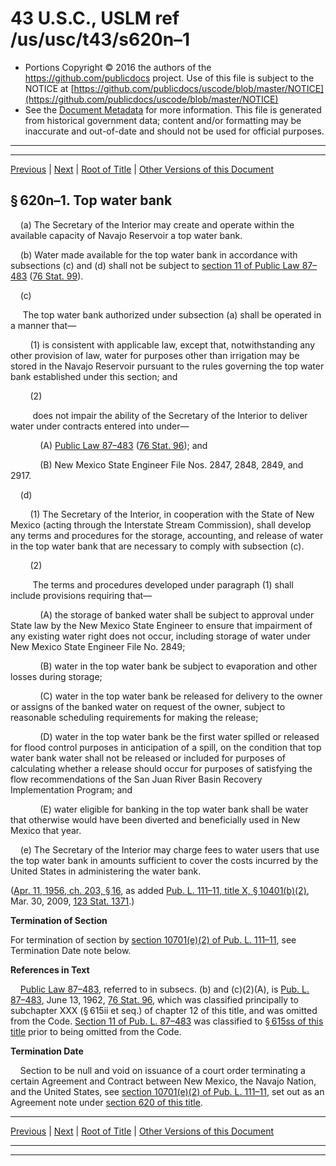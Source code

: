 ---
---

# 43 U.S.C., USLM ref /us/usc/t43/s620n–1

* Portions Copyright © 2016 the authors of the https://github.com/publicdocs project.
  Use of this file is subject to the NOTICE at [https://github.com/publicdocs/uscode/blob/master/NOTICE](https://github.com/publicdocs/uscode/blob/master/NOTICE)
* See the [Document Metadata](././../../../..//README.md) for more information.
  This file is generated from historical government data; content and/or formatting may be inaccurate and out-of-date and should not be used for official purposes.

----------
----------

[Previous](./../../../..//us/usc/t43/ch12B/m__us_usc_t43_s620n.md) | [Next](./../../../..//us/usc/t43/ch12B/m__us_usc_t43_s620o.md) | [Root of Title](./../../../../) | [Other Versions of this Document](https://publicdocs.github.io/go/links?ns=uslm&ref=%2Fus%2Fusc%2Ft43%2Fs620n%E2%80%931)

## § 620n–1. Top water bank

    (a) The Secretary of the Interior may create and operate within the available capacity of Navajo Reservoir a top water bank.

    (b) Water made available for the top water bank in accordance with subsections (c) and (d) shall not be subject to [section 11 of Public Law 87–483][/us/pl/87/483/s11] ([76 Stat. 99][/us/stat/76/99]).

    (c)

     The top water bank authorized under subsection (a) shall be operated in a manner that—

        (1) is consistent with applicable law, except that, notwithstanding any other provision of law, water for purposes other than irrigation may be stored in the Navajo Reservoir pursuant to the rules governing the top water bank established under this section; and

        (2)

         does not impair the ability of the Secretary of the Interior to deliver water under contracts entered into under—

            (A) [Public Law 87–483][/us/pl/87/483] ([76 Stat. 96][/us/stat/76/96]); and

            (B) New Mexico State Engineer File Nos. 2847, 2848, 2849, and 2917.

    (d)

        (1) The Secretary of the Interior, in cooperation with the State of New Mexico (acting through the Interstate Stream Commission), shall develop any terms and procedures for the storage, accounting, and release of water in the top water bank that are necessary to comply with subsection (c).

        (2)

         The terms and procedures developed under paragraph (1) shall include provisions requiring that—

            (A) the storage of banked water shall be subject to approval under State law by the New Mexico State Engineer to ensure that impairment of any existing water right does not occur, including storage of water under New Mexico State Engineer File No. 2849;

            (B) water in the top water bank be subject to evaporation and other losses during storage;

            (C) water in the top water bank be released for delivery to the owner or assigns of the banked water on request of the owner, subject to reasonable scheduling requirements for making the release;

            (D) water in the top water bank be the first water spilled or released for flood control purposes in anticipation of a spill, on the condition that top water bank water shall not be released or included for purposes of calculating whether a release should occur for purposes of satisfying the flow recommendations of the San Juan River Basin Recovery Implementation Program; and

            (E) water eligible for banking in the top water bank shall be water that otherwise would have been diverted and beneficially used in New Mexico that year.

    (e) The Secretary of the Interior may charge fees to water users that use the top water bank in amounts sufficient to cover the costs incurred by the United States in administering the water bank.

([Apr. 11, 1956, ch. 203, § 16][/us/act/1956-04-11/ch203/s16], as added [Pub. L. 111–11, title X, § 10401(b)(2)][/us/pl/111/11/s10401/b/2], Mar. 30, 2009, [123 Stat. 1371][/us/stat/123/1371].)

 __Termination of Section__ 

For termination of section by [section 10701(e)(2) of Pub. L. 111–11][/us/pl/111/11/s10701/e/2], see Termination Date note below.

 __References in Text__ 

    [Public Law 87–483][/us/pl/87/483], referred to in subsecs. (b) and (c)(2)(A), is [Pub. L. 87–483][/us/pl/87/483], June 13, 1962, [76 Stat. 96][/us/stat/76/96], which was classified principally to subchapter XXX (§ 615ii et seq.) of chapter 12 of this title, and was omitted from the Code. [Section 11 of Pub. L. 87–483][/us/pl/87/483/s11] was classified to [§ 615ss of this title][/us/usc/t43/s615ss] prior to being omitted from the Code.

 __Termination Date__ 

    Section to be null and void on issuance of a court order terminating a certain Agreement and Contract between New Mexico, the Navajo Nation, and the United States, see [section 10701(e)(2) of Pub. L. 111–11][/us/pl/111/11/s10701/e/2], set out as an Agreement note under [section 620 of this title][/us/usc/t43/s620].

----------

[Previous](./../../../..//us/usc/t43/ch12B/m__us_usc_t43_s620n.md) | [Next](./../../../..//us/usc/t43/ch12B/m__us_usc_t43_s620o.md) | [Root of Title](./../../../../) | [Other Versions of this Document](https://publicdocs.github.io/go/links?ns=uslm&ref=%2Fus%2Fusc%2Ft43%2Fs620n%E2%80%931)

----------
----------

[/us/pl/87/483/s11]: https://publicdocs.github.io/go/links?ns=uslm&ref=%2Fus%2Fpl%2F87%2F483%2Fs11
[/us/stat/76/99]: https://publicdocs.github.io/go/links?ns=uslm&ref=%2Fus%2Fstat%2F76%2F99
[/us/pl/87/483]: https://publicdocs.github.io/go/links?ns=uslm&ref=%2Fus%2Fpl%2F87%2F483
[/us/stat/76/96]: https://publicdocs.github.io/go/links?ns=uslm&ref=%2Fus%2Fstat%2F76%2F96
[/us/act/1956-04-11/ch203/s16]: https://publicdocs.github.io/go/links?ns=uslm&ref=%2Fus%2Fact%2F1956-04-11%2Fch203%2Fs16
[/us/pl/111/11/s10401/b/2]: https://publicdocs.github.io/go/links?ns=uslm&ref=%2Fus%2Fpl%2F111%2F11%2Fs10401%2Fb%2F2
[/us/stat/123/1371]: https://publicdocs.github.io/go/links?ns=uslm&ref=%2Fus%2Fstat%2F123%2F1371
[/us/pl/111/11/s10701/e/2]: https://publicdocs.github.io/go/links?ns=uslm&ref=%2Fus%2Fpl%2F111%2F11%2Fs10701%2Fe%2F2
[/us/pl/87/483]: https://publicdocs.github.io/go/links?ns=uslm&ref=%2Fus%2Fpl%2F87%2F483
[/us/pl/87/483]: https://publicdocs.github.io/go/links?ns=uslm&ref=%2Fus%2Fpl%2F87%2F483
[/us/stat/76/96]: https://publicdocs.github.io/go/links?ns=uslm&ref=%2Fus%2Fstat%2F76%2F96
[/us/pl/87/483/s11]: https://publicdocs.github.io/go/links?ns=uslm&ref=%2Fus%2Fpl%2F87%2F483%2Fs11
[/us/usc/t43/s615ss]: https://publicdocs.github.io/go/links?ns=uslm&ref=%2Fus%2Fusc%2Ft43%2Fs615ss
[/us/pl/111/11/s10701/e/2]: https://publicdocs.github.io/go/links?ns=uslm&ref=%2Fus%2Fpl%2F111%2F11%2Fs10701%2Fe%2F2
[/us/usc/t43/s620]: https://publicdocs.github.io/go/links?ns=uslm&ref=%2Fus%2Fusc%2Ft43%2Fs620


